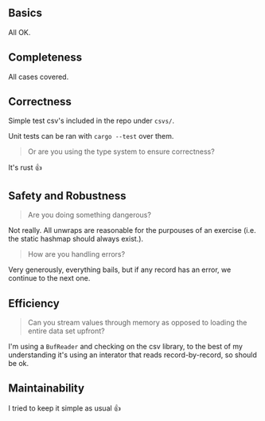 ## Basics
All OK.

## Completeness
All cases covered.

## Correctness
Simple test csv's included in the repo under `csvs/`.

Unit tests can be ran with `cargo --test` over them.

> Or are you using the type system to ensure correctness?

It's rust 👍️

## Safety and Robustness
> Are you doing something dangerous?

Not really.
All unwraps are reasonable for the purpouses of an exercise (i.e. the static hashmap should always exist.).

> How are you handling errors?

Very generously, everything bails, but if any record has an error, we continue to the next one.

## Efficiency

> Can you stream values through memory as opposed to loading the entire data set upfront?

I'm using a `BufReader` and checking on the csv library, to the best of my understanding it's using an interator that reads record-by-record, so should be ok.


## Maintainability

I tried to keep it simple as usual 👍️
